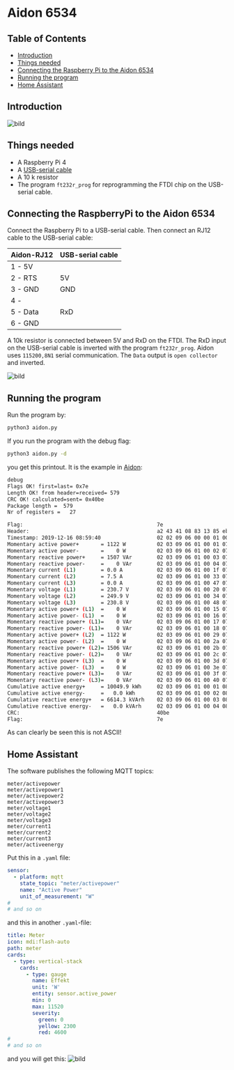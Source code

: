 # Aidon 6534

## Table of Contents

* [Introduction](#introduction)
* [Things needed](#things-needed)
* [Connecting the Raspberry Pi to the Aidon 6534](#connecting-the-raspberrypi-to-the-aidon-6534)
* [Running the program](#running-the-program)
* [Home Assistant](#home-assistant)

## Introduction 
![bild](bilder/aidon.jpg)

## Things needed
- A Raspberry Pi 4
- A [USB-serial cable](https://www.kjell.com/se/produkter/el-verktyg/arduino/moduler/luxorparts-usb-till-seriell-adapter-for-arduino-p88064)
- A 10 k resistor
- The program `ft232r_prog` for reprogramming the FTDI chip on the USB-serial cable.

## Connecting the RaspberryPi to the Aidon 6534
Connect the Raspberry Pi to a USB-serial cable. 
Then connect an RJ12 cable to the USB-serial cable:

| Aidon-RJ12       |  USB-serial cable  |
| ----             | ----           |
| 1 - 5V           |                |
| 2 - RTS          | 5V             |
| 3 - GND          | GND            |
| 4 -              |                |
| 5 - Data         | RxD            |
| 6 - GND          |                |

A 10k resistor is connected between 5V and RxD on the FTDI. The RxD input on the USB-serial cable is inverted with the program `ft232r_prog`.
Aidon uses `115200,8N1` serial communication. The `Data` output is `open collector` and inverted.

![bild](bilder/kjell.jpg)

## Running the program
Run the program by:
```bash
python3 aidon.py
```

If you run the program with the debug flag:
```bash
python3 aidon.py -d
```
you get this printout. It is the example in [Aidon](dokument/Aidon.pdf):
```bash
debug
Flags OK! first=last= 0x7e
Length OK! from header=received= 579
CRC OK! calculated=sent= 0x40be
Package length =  579
Nr of registers =   27

Flag:                                           7e 
Header:                                         a2 43 41 08 83 13 85 eb e6 e7 00 0f 40 00 00 00 00 01 1b 
Timestamp: 2019-12-16 08:59:40                  02 02 09 06 00 00 01 00 00 ff 09 0c 07 e3 0c 10 01 07 3b 28 ff 80 00 ff 
Momentary active power+       = 1122 W          02 03 09 06 01 00 01 07 00 ff 06 00 00 04 62 02 02 0f 00 16 1b 
Momentary active power-       =    0 W          02 03 09 06 01 00 02 07 00 ff 06 00 00 00 00 02 02 0f 00 16 1b 
Momentary reactive power+     = 1507 VAr        02 03 09 06 01 00 03 07 00 ff 06 00 00 05 e3 02 02 0f 00 16 1d 
Momentary reactive power-     =    0 VAr        02 03 09 06 01 00 04 07 00 ff 06 00 00 00 00 02 02 0f 00 16 1d 
Momentary current (L1)        = 0.0 A           02 03 09 06 01 00 1f 07 00 ff 10 00 00 02 02 0f ff 16 21 
Momentary current (L2)        = 7.5 A           02 03 09 06 01 00 33 07 00 ff 10 00 4b 02 02 0f ff 16 21 
Momentary current (L3)        = 0.0 A           02 03 09 06 01 00 47 07 00 ff 10 00 00 02 02 0f ff 16 21 
Momentary voltage (L1)        = 230.7 V         02 03 09 06 01 00 20 07 00 ff 12 09 03 02 02 0f ff 16 23 
Momentary voltage (L2)        = 249.9 V         02 03 09 06 01 00 34 07 00 ff 12 09 c3 02 02 0f ff 16 23 
Momentary voltage (L3)        = 230.8 V         02 03 09 06 01 00 48 07 00 ff 12 09 04 02 02 0f ff 16 23 
Momentary active power+ (L1)  =    0 W          02 03 09 06 01 00 15 07 00 ff 06 00 00 00 00 02 02 0f 00 16 1b 
Momentary active power- (L1)  =    0 W          02 03 09 06 01 00 16 07 00 ff 06 00 00 00 00 02 02 0f 00 16 1b 
Momentary reactive power+ (L1)=    0 VAr        02 03 09 06 01 00 17 07 00 ff 06 00 00 00 00 02 02 0f 00 16 1d 
Momentary reactive power- (L1)=    0 VAr        02 03 09 06 01 00 18 07 00 ff 06 00 00 00 00 02 02 0f 00 16 1d 
Momentary active power+ (L2)  = 1122 W          02 03 09 06 01 00 29 07 00 ff 06 00 00 04 62 02 02 0f 00 16 1b 
Momentary active power- (L2)  =    0 W          02 03 09 06 01 00 2a 07 00 ff 06 00 00 00 00 02 02 0f 00 16 1b 
Momentary reactive power+ (L2)= 1506 VAr        02 03 09 06 01 00 2b 07 00 ff 06 00 00 05 e2 02 02 0f 00 16 1d 
Momentary reactive power- (L2)=    0 VAr        02 03 09 06 01 00 2c 07 00 ff 06 00 00 00 00 02 02 0f 00 16 1d 
Momentary active power+ (L3)  =    0 W          02 03 09 06 01 00 3d 07 00 ff 06 00 00 00 00 02 02 0f 00 16 1b 
Momentary active power- (L3)  =    0 W          02 03 09 06 01 00 3e 07 00 ff 06 00 00 00 00 02 02 0f 00 16 1b 
Momentary reactive power+ (L3)=    0 VAr        02 03 09 06 01 00 3f 07 00 ff 06 00 00 00 00 02 02 0f 00 16 1d 
Momentary reactive power- (L3)=    0 VAr        02 03 09 06 01 00 40 07 00 ff 06 00 00 00 00 02 02 0f 00 16 1d 
Cumulative active energy+     = 10049.9 kWh     02 03 09 06 01 00 01 08 00 ff 06 00 99 59 86 02 02 0f 00 16 1e 
Cumulative active energy-     =   0.0 kWh       02 03 09 06 01 00 02 08 00 ff 06 00 00 00 08 02 02 0f 00 16 1e 
Cumulative reactive energy+   = 6614.3 kVArh    02 03 09 06 01 00 03 08 00 ff 06 00 64 ed 4b 02 02 0f 00 16 20 
Cumulative reactive energy-   =   0.0 kVArh     02 03 09 06 01 00 04 08 00 ff 06 00 00 00 05 02 02 0f 00 16 20 
CRC:                                            40be
Flag:                                           7e
```
As can clearly be seen this is not ASCII!

## Home Assistant

The software publishes the following MQTT topics:

```
meter/activepower
meter/activepower1
meter/activepower2
meter/activepower3
meter/voltage1
meter/voltage2
meter/voltage3
meter/current1
meter/current2
meter/current3
meter/activeenergy
```

Put this in a `.yaml` file:
```yaml
sensor:
  - platform: mqtt
    state_topic: "meter/activepower"
    name: "Active Power"
    unit_of_measurement: "W"
#
# and so on
```
and this in another `.yaml`-file:
```yaml
title: Meter
icon: mdi:flash-auto
path: meter
cards:
  - type: vertical-stack
    cards:
      - type: gauge
        name: Effekt
        unit: 'W'
        entity: sensor.active_power
        min: 0
        max: 11520
        severity:
          green: 0
          yellow: 2300
          red: 4600
# 
# and so on
```
and you will get this:
![bild](bilder/Homeassistant.JPG)





